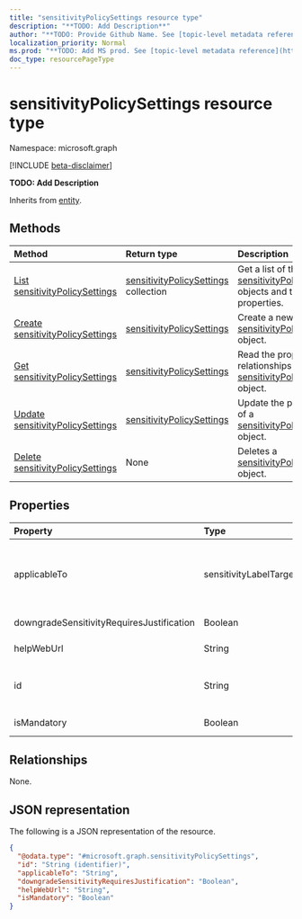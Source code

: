 ```yaml
---
title: "sensitivityPolicySettings resource type"
description: "**TODO: Add Description**"
author: "**TODO: Provide Github Name. See [topic-level metadata reference](https://msgo.azurewebsites.net/add/document/guidelines/metadata.html#topic-level-metadata)**"
localization_priority: Normal
ms.prod: "**TODO: Add MS prod. See [topic-level metadata reference](https://msgo.azurewebsites.net/add/document/guidelines/metadata.html#topic-level-metadata)**"
doc_type: resourcePageType
---
```


# sensitivityPolicySettings resource type

Namespace: microsoft.graph

[!INCLUDE [beta-disclaimer](../../includes/beta-disclaimer.md)]

**TODO: Add Description**


Inherits from [entity](../resources/entity.md).

## Methods
|Method|Return type|Description|
|:---|:---|:---|
|[List sensitivityPolicySettings](../api/sensitivitypolicysettings-list.md)|[sensitivityPolicySettings](../resources/sensitivitypolicysettings.md) collection|Get a list of the [sensitivityPolicySettings](../resources/sensitivitypolicysettings.md) objects and their properties.|
|[Create sensitivityPolicySettings](../api/sensitivitypolicysettings-create.md)|[sensitivityPolicySettings](../resources/sensitivitypolicysettings.md)|Create a new [sensitivityPolicySettings](../resources/sensitivitypolicysettings.md) object.|
|[Get sensitivityPolicySettings](../api/sensitivitypolicysettings-get.md)|[sensitivityPolicySettings](../resources/sensitivitypolicysettings.md)|Read the properties and relationships of a [sensitivityPolicySettings](../resources/sensitivitypolicysettings.md) object.|
|[Update sensitivityPolicySettings](../api/sensitivitypolicysettings-update.md)|[sensitivityPolicySettings](../resources/sensitivitypolicysettings.md)|Update the properties of a [sensitivityPolicySettings](../resources/sensitivitypolicysettings.md) object.|
|[Delete sensitivityPolicySettings](../api/sensitivitypolicysettings-delete.md)|None|Deletes a [sensitivityPolicySettings](../resources/sensitivitypolicysettings.md) object.|

## Properties
|Property|Type|Description|
|:---|:---|:---|
|applicableTo|sensitivityLabelTarget|**TODO: Add Description**. Possible values are: `email`, `site`, `unifiedGroup`, `unknownFutureValue`.|
|downgradeSensitivityRequiresJustification|Boolean|**TODO: Add Description**|
|helpWebUrl|String|**TODO: Add Description**|
|id|String|**TODO: Add Description** Inherited from [entity](../resources/entity.md).|
|isMandatory|Boolean|**TODO: Add Description**|

## Relationships
None.

## JSON representation
The following is a JSON representation of the resource.
<!-- {
  "blockType": "resource",
  "keyProperty": "id",
  "@odata.type": "microsoft.graph.sensitivityPolicySettings",
  "baseType": "microsoft.graph.entity",
  "openType": false
}
-->
``` json
{
  "@odata.type": "#microsoft.graph.sensitivityPolicySettings",
  "id": "String (identifier)",
  "applicableTo": "String",
  "downgradeSensitivityRequiresJustification": "Boolean",
  "helpWebUrl": "String",
  "isMandatory": "Boolean"
}
```

